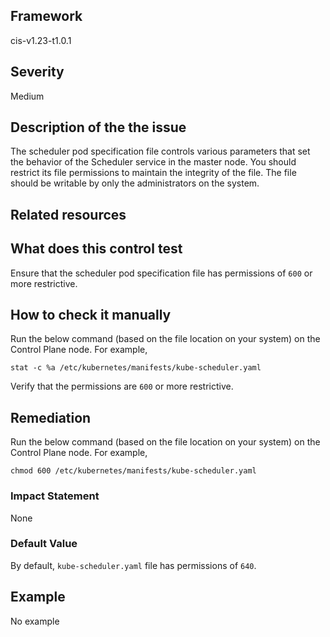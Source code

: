 ## Framework
cis-v1.23-t1.0.1
 
## Severity
Medium

## Description of the the issue
The scheduler pod specification file controls various parameters that set the behavior of the Scheduler service in the master node. You should restrict its file permissions to maintain the integrity of the file. The file should be writable by only the administrators on the system.
 
## Related resources

## What does this control test
Ensure that the scheduler pod specification file has permissions of `600` or more restrictive.
 
## How to check it manually
Run the below command (based on the file location on your system) on the Control Plane node. For example,

 
```
stat -c %a /etc/kubernetes/manifests/kube-scheduler.yaml

```
 Verify that the permissions are `600` or more restrictive.
## Remediation
Run the below command (based on the file location on your system) on the Control Plane node. For example,

 
```
chmod 600 /etc/kubernetes/manifests/kube-scheduler.yaml

```
 
### Impact Statement
None
### Default Value
By default, `kube-scheduler.yaml` file has permissions of `640`.
## Example
No example
